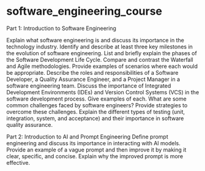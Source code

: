 ﻿# software_engineering_course
Part 1: Introduction to Software Engineering

Explain what software engineering is and discuss its importance in the technology industry.
Identify and describe at least three key milestones in the evolution of software engineering.
List and briefly explain the phases of the Software Development Life Cycle.
Compare and contrast the Waterfall and Agile methodologies. Provide examples of scenarios where each would be appropriate.
Describe the roles and responsibilities of a Software Developer, a Quality Assurance Engineer, and a Project Manager in a software engineering team.
Discuss the importance of Integrated Development Environments (IDEs) and Version Control Systems (VCS) in the software development process. Give examples of each.
What are some common challenges faced by software engineers? Provide strategies to overcome these challenges.
Explain the different types of testing (unit, integration, system, and acceptance) and their importance in software quality assurance.

Part 2: Introduction to AI and Prompt Engineering
Define prompt engineering and discuss its importance in interacting with AI models.
Provide an example of a vague prompt and then improve it by making it clear, specific, and concise. Explain why the improved prompt is more effective.
